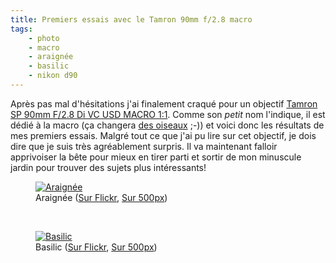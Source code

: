 ```yaml
---
title: Premiers essais avec le Tamron 90mm f/2.8 macro
tags:
    - photo
    - macro
    - araignée
    - basilic
    - nikon d90
---
```


Après pas mal d'hésitations j'ai finalement craqué pour un objectif [Tamron SP 90mm F/2.8 Di VC USD
MACRO
1:1](http://www.tamron.eu/fr/objectifs/assortiment/single/product/sp-90mm-f28-di-vc-usd-macro-11-13.html). Comme son *petit* nom l'indique, il est dédié à la macro (ça changera [des oiseaux](/post/parc-des-oiseaux) ;-)) et voici donc les résultats de mes premiers essais. Malgré tout ce que j'ai pu lire sur cet objectif, je dois dire que je suis très agréablement surpris. Il va maintenant falloir apprivoiser la bête pour mieux en tirer parti et sortir de mon minuscule jardin pour trouver des sujets plus intéressants!

<figure class="object-center">
<a href="/images/araignee.jpg"><img
src="/images/660x/araignee.jpg" alt="Araignée"></a><figcaption>Araignée (<a href="http://www.flickr.com/photos/tigr0u/9613975597/">Sur Flickr</a>, <a href="http://500px.com/photo/44507660">Sur 500px</a>)</figcaption>
</figure>
<br>
<figure class="object-center">
<a href="/images/basilic.jpg"><img
src="/images/660x/basilic.jpg" alt="Basilic"></a><figcaption>Basilic (<a href="http://www.flickr.com/photos/tigr0u/9613975597/">Sur Flickr</a>, <a href="http://500px.com/photo/44507658">Sur 500px</a>)</figcaption>
</figure>

